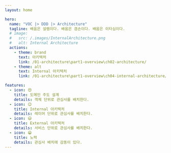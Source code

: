 ```yaml
---
layout: home

hero:
  name: "VOC |> DDD |> Architecture"
  tagline: 배움은 설렘이다. 배움은 겸손이다. 배움은 이타심이다.
  # image:
  #   src: /.images/InternalArchitecture.png
  #   alt: Internal Architecture
  actions:
    - theme: brand
      text: 아키텍처
      link: /01-architecture\part1-overview\ch02-architecture/
    - theme: alt
      text: Internal 아키텍처
      link: /01-architecture\part1-overview\ch04-internal-architecture/

features:
  - icon: 😍
    title: 도메인 주도 설계
    details: 객체 단위로 관심사를 배치한다.
  - icon: 😉
    title: Internal 아키텍처
    details: 레이어 단위로 관심사를 배치한다.
  - icon: 😃
    title: External 아키텍처
    details: 서비스 단위로 관심사를 배치한다.
  - icon: 😁
    title: 노력
    details: 관심사 배치에 감동이 있다.
---
```


